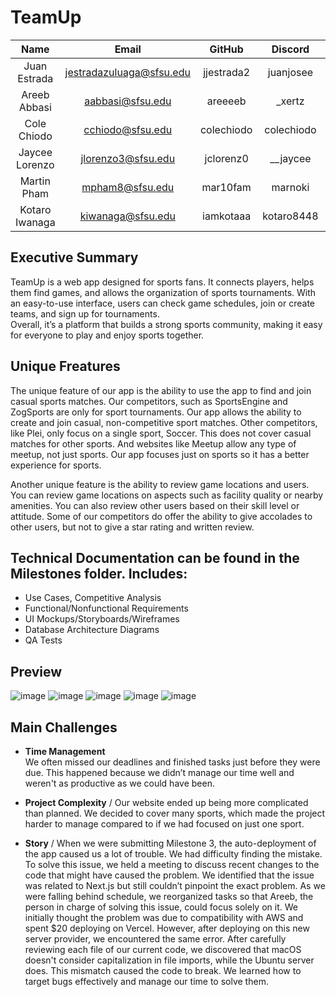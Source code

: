 # TeamUp
| Name | Email | GitHub |  Discord  |           Role           |
|   :---:           |       :---:       |     :---:       |        :---:       |          :---:           | 
|   Juan Estrada                |    jestradazuluaga@sfsu.edu               |   jjestrada2              |  juanjosee               |       Team-lead          |
|   Areeb Abbasi                |    aabbasi@sfsu.edu               |    areeeeb             |       _xertz             |       Backend-lead     |
|   Cole Chiodo                |    cchiodo@sfsu.edu              |    colechiodo             |    colechiodo                |      Docs-editor   |
|   Jaycee Lorenzo                | jlorenzo3@sfsu.edu    |    jclorenz0      |  __jaycee              |       Frontend-lead      |
|   Martin Pham                |   mpham8@sfsu.edu                |  mar10fam               |    marnoki                |       Github-master      |
|   Kotaro Iwanaga                |       kiwanaga@sfsu.edu            |          iamkotaaa       |        kotaro8448            |       Database-admin      |

## Executive Summary
TeamUp is a web app designed for sports fans. It connects players, helps them find games, and allows the organization of sports tournaments. With an easy-to-use interface, users can check game schedules, join or create teams, and sign up for tournaments. \
Overall, it’s a platform that builds a strong sports community, making it easy for everyone to play and enjoy sports together.

## Unique Freatures
The unique feature of our app is the ability to use the app to find and join casual sports matches. Our competitors, such as SportsEngine and ZogSports are only for sport tournaments. Our app allows the ability to create and join casual, non-competitive sport matches. Other competitors, like Plei, only focus on a single sport, Soccer. This does not cover casual matches for other sports. And websites like Meetup allow any type of meetup, not just sports. Our app focuses just on sports so it has a better experience for sports.

Another unique feature is the ability to review game locations and users. You can review game locations on aspects such as facility quality or nearby amenities. You can also review other users based on their skill level or attitude. Some of our competitors do offer the ability to give accolades to other users, but not to give a star rating and written review.

## Technical Documentation can be found in the Milestones folder. Includes:
* Use Cases, Competitive Analysis
* Functional/Nonfunctional Requirements
* UI Mockups/Storyboards/Wireframes
* Database Architecture Diagrams
* QA Tests

## Preview

![image](https://github.com/user-attachments/assets/f4ba6c21-8868-4a98-a462-36b53f3a0937)
![image](https://github.com/user-attachments/assets/66612ed4-6644-49c3-930a-ce8ec2c6071b)
![image](https://github.com/user-attachments/assets/4dd510c2-d8ab-4cb6-95f1-147e99a6d25e)
![image](https://github.com/user-attachments/assets/90ba595f-3a6a-4909-8100-3b38f682880d)
![image](https://github.com/user-attachments/assets/74a53c61-d32e-4996-9300-fc8fde7b84e8)

## Main Challenges

* **Time Management** \
We often missed our deadlines and finished tasks just before they were due. This happened because we didn’t manage our time well and weren't as productive as we could have been.

* **Project Complexity** /
Our website ended up being more complicated than planned. We decided to cover many sports, which made the project harder to manage compared to if we had focused on just one sport.

* **Story** /
When we were submitting Milestone 3, the auto-deployment of the app caused us a lot of trouble. We had difficulty finding the mistake. To solve this issue, we held a meeting to discuss recent changes to the code that might have caused the problem. We identified that the issue was related to Next.js but still couldn’t pinpoint the exact problem. As we were falling behind schedule, we reorganized tasks so that Areeb, the person in charge of solving this issue, could focus solely on it. We initially thought the problem was due to compatibility with AWS and spent $20 deploying on Vercel. However, after deploying on this new server provider, we encountered the same error. After carefully reviewing each file of our current code, we discovered that macOS doesn't consider capitalization in file imports, while the Ubuntu server does. This mismatch caused the code to break. We learned how to target bugs effectively and manage our time to solve them.


